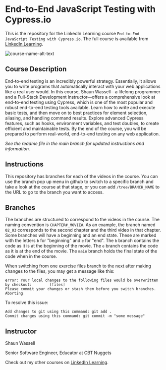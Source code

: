 # End-to-End JavaScript Testing with Cypress.io
This is the repository for the LinkedIn Learning course `End-to-End JavaScript Testing with Cypress.io`. The full course is available from [LinkedIn Learning][lil-course-url].

![course-name-alt-text][lil-thumbnail-url] 

## Course Description

End-to-end testing is an incredibly powerful strategy. Essentially, it allows you to write programs that automatically interact with your web applications like a real user would. In this course, Shaun Wassell—a lifelong programmer and a Full-Stack Development Instructor—offers a comprehensive look at end-to-end testing using Cypress, which is one of the most popular and robust end-to-end testing tools available. Learn how to write and execute basic tests, and then move on to best practices for element selection, aliasing, and handling command results. Explore advanced Cypress features, such as hooks, environment variables, and test doubles, to create efficient and maintainable tests. By the end of the course, you will be prepared to perform real-world, end-to-end testing on any web application.

_See the readme file in the main branch for updated instructions and information._
## Instructions
This repository has branches for each of the videos in the course. You can use the branch pop up menu in github to switch to a specific branch and take a look at the course at that stage, or you can add `/tree/BRANCH_NAME` to the URL to go to the branch you want to access.

## Branches
The branches are structured to correspond to the videos in the course. The naming convention is `CHAPTER#_MOVIE#`. As an example, the branch named `02_03` corresponds to the second chapter and the third video in that chapter. 
Some branches will have a beginning and an end state. These are marked with the letters `b` for "beginning" and `e` for "end". The `b` branch contains the code as it is at the beginning of the movie. The `e` branch contains the code as it is at the end of the movie. The `main` branch holds the final state of the code when in the course.

When switching from one exercise files branch to the next after making changes to the files, you may get a message like this:

    error: Your local changes to the following files would be overwritten by checkout:        [files]
    Please commit your changes or stash them before you switch branches.
    Aborting

To resolve this issue:
	
    Add changes to git using this command: git add .
	Commit changes using this command: git commit -m "some message"

## Instructor

Shaun Wassell

Senior Software Engineer, Educator at CBT Nuggets
         
Check out my other courses on [LinkedIn Learning](https://www.linkedin.com/learning/instructors/shaun-wassell?u=104).



[0]: # (Replace these placeholder URLs with actual course URLs)

[lil-course-url]: https://www.linkedin.com/learning/end-to-end-javascript-testing-with-cypress-io-23936013
[lil-thumbnail-url]: https://media.licdn.com/dms/image/v2/D4D0DAQEwSS43LqkZMg/learning-public-crop_675_1200/learning-public-crop_675_1200/0/1732149411297?e=2147483647&v=beta&t=NIDnqTi_E4T7tK1aCMXFecm-Pf606qR71fG-Giv4Pbo

